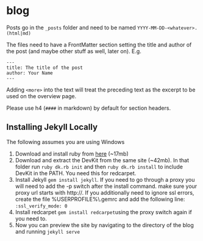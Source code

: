 # blog

Posts go in the `_posts` folder and need to be named `YYYY-MM-DD-<whatever>.(html|md)`

The files need to have a FrontMatter section setting the title and author of the post (and maybe other stuff as well, later on).
E.g.

```
---
title: The title of the post
author: Your Name
---
```

Adding `<more>` into the text will treat the preceding text as the excerpt to be used on the overview page.

Please use h4 (`####` in markdown) by default for section headers.

Installing Jekyll Locally
-------------------------
The following assumes you are using Windows

 1. Download and install ruby from [here](http://rubyinstaller.org/downloads/) (~17mb)
 2. Download and extract the DevKit from the same site (~42mb). In that folder run `ruby dk.rb init` and then `ruby dk.rb install` to include DevKit in the PATH. You need this for redcarpet.
 3.  Install Jekyll `gem install jekyll`. If you need to go through a proxy you will need to add the -p switch after the install command. make sure your proxy url starts with http://. If you additionally need to ignore ssl errors, create the file %USERPROFILE%\\.gemrc and add the following line: `:ssl_verify_mode: 0`
 4.  Install redcarpet `gem install redcarpet`using the proxy switch again if you need to.
 5.  Now you can preview the site by navigating to the directory of the blog and running `jekyll serve`